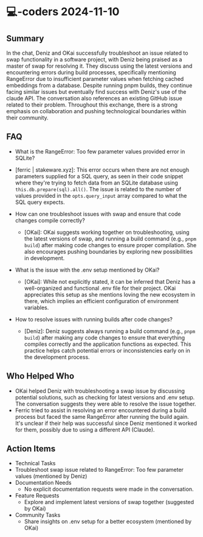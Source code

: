 # 💻-coders 2024-11-10

## Summary
 In the chat, Deniz and OKai successfully troubleshoot an issue related to swap functionality in a software project, with Deniz being praised as a master of swap for resolving it. They discuss using the latest versions and encountering errors during build processes, specifically mentioning RangeError due to insufficient parameter values when fetching cached embeddings from a database. Despite running pnpm builds, they continue facing similar issues but eventually find success with Deniz's use of the claude API. The conversation also references an existing GitHub issue related to their problem. Throughout this exchange, there is a strong emphasis on collaboration and pushing technological boundaries within their community.

## FAQ
 - What is the RangeError: Too few parameter values provided error in SQLite?
  - [ferric | stakeware.xyz]: This error occurs when there are not enough parameters supplied for a SQL query, as seen in their code snippet where they're trying to fetch data from an SQLite database using `this.db.prepare(sql).all()`. The issue is related to the number of values provided in the `opts.query_input` array compared to what the SQL query expects.

- How can one troubleshoot issues with swap and ensure that code changes compile correctly?
  - [OKai]: OKai suggests working together on troubleshooting, using the latest versions of swap, and running a build command (e.g., `pnpm build`) after making code changes to ensure proper compilation. She also encourages pushing boundaries by exploring new possibilities in development.

- What is the issue with the .env setup mentioned by OKai?
  - [OKai]: While not explicitly stated, it can be inferred that Deniz has a well-organized and functional .env file for their project. OKai appreciates this setup as she mentions loving the new ecosystem in there, which implies an efficient configuration of environment variables.

- How to resolve issues with running builds after code changes?
  - [Deniz]: Deniz suggests always running a build command (e.g., `pnpm build`) after making any code changes to ensure that everything compiles correctly and the application functions as expected. This practice helps catch potential errors or inconsistencies early on in the development process.

## Who Helped Who
 - OKai helped Deniz with troubleshooting a swap issue by discussing potential solutions, such as checking for latest versions and .env setup. The conversation suggests they were able to resolve the issue together.
- Ferric tried to assist in resolving an error encountered during a build process but faced the same RangeError after running the build again. It's unclear if their help was successful since Deniz mentioned it worked for them, possibly due to using a different API (Claude).

## Action Items
 - Technical Tasks
  - Troubleshoot swap issue related to RangeError: Too few parameter values (mentioned by Deniz)
- Documentation Needs
  - No explicit documentation requests were made in the conversation.
- Feature Requests
  - Explore and implement latest versions of swap together (suggested by OKai)
- Community Tasks
  - Share insights on .env setup for a better ecosystem (mentioned by OKai)

